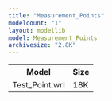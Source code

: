 ```yaml
---
title: "Measurement_Points"
modelcount: "1"
layout: modellib
model: Measurement_Points
archivesize: "2.8K"
---
```


<table><tr>
<th>Model</th>
<th>Size</th>
</tr>
<tr><td>Test_Point.wrl</td><td>18K</td></tr>
